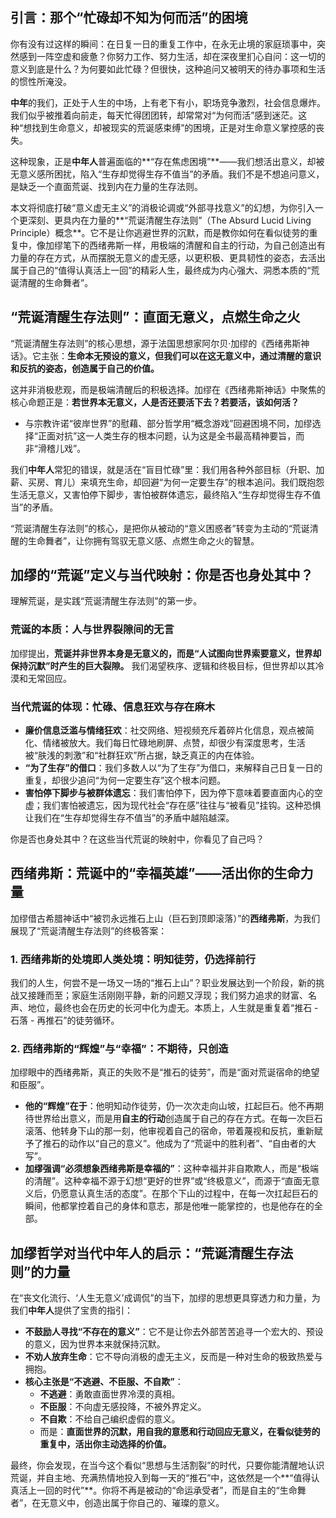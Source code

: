 ## **引言：那个“忙碌却不知为何而活”的困境**

你有没有过这样的瞬间：在日复一日的重复工作中，在永无止境的家庭琐事中，突然感到一阵空虚和疲惫？你努力工作、努力生活，却在深夜里扪心自问：这一切的意义到底是什么？为何要如此忙碌？但很快，这种追问又被明天的待办事项和生活的惯性所淹没。

**中年**的我们，正处于人生的中场，上有老下有小，职场竞争激烈，社会信息爆炸。我们似乎被推着向前走，每天忙得团团转，却常常对“为何而活”感到迷茫。这种“想找到生命意义，却被现实的荒诞感束缚”的困境，正是对生命意义掌控感的丧失。

这种现象，正是**中年人**普遍面临的**“存在焦虑困境”**——我们想活出意义，却被无意义感所困扰，陷入“生存却觉得生存不值当”的矛盾。我们不是不想追问意义，是缺乏一个直面荒诞、找到内在力量的生存法则。

本文将彻底打破“意义虚无主义”的消极论调或“外部寻找意义”的幻想，为你引入一个更深刻、更具内在力量的**“荒诞清醒生存法则”（The Absurd Lucid Living Principle）概念**。它不是让你逃避世界的沉默，而是教你如何在看似徒劳的重复中，像加缪笔下的西绪弗斯一样，用极端的清醒和自主的行动，为自己创造出有力量的存在方式，从而摆脱无意义的虚无感，以更积极、更具韧性的姿态，去活出属于自己的“值得认真活上一回”的精彩人生，最终成为内心强大、洞悉本质的“荒诞清醒的生命舞者”。

## **“荒诞清醒生存法则”：直面无意义，点燃生命之火**

“荒诞清醒生存法则”的核心思想，源于法国思想家阿尔贝·加缪的《西绪弗斯神话》。它主张：**生命本无预设的意义，但我们可以在这无意义中，通过清醒的意识和反抗的姿态，创造属于自己的价值。**

这并非消极悲观，而是极端清醒后的积极选择。加缪在《西绪弗斯神话》中聚焦的核心命题正是：**若世界本无意义，人是否还要活下去？若要活，该如何活？**

* 与宗教许诺“彼岸世界”的慰藉、部分哲学用“概念游戏”回避困境不同，加缪选择“正面对抗”这一人类生存的根本问题，认为这是全书最高精神要旨，而非“滑稽儿戏”。

我们**中年人**常犯的错误，就是活在“盲目忙碌”里：我们用各种外部目标（升职、加薪、买房、育儿）来填充生命，却回避“为何一定要生存”的根本追问。我们既抱怨生活无意义，又害怕停下脚步，害怕被群体遗忘，最终陷入“生存却觉得生存不值当”的矛盾。

“荒诞清醒生存法则”的核心，是把你从被动的“意义困惑者”转变为主动的“荒诞清醒的生命舞者”，让你拥有驾驭无意义感、点燃生命之火的智慧。

## **加缪的“荒诞”定义与当代映射：你是否也身处其中？**

理解荒诞，是实践“荒诞清醒生存法则”的第一步。

### **荒诞的本质：人与世界裂隙间的无言**

加缪提出，**荒诞并非世界本身是无意义的，而是“人试图向世界索要意义，世界却保持沉默”时产生的巨大裂隙。** 我们渴望秩序、逻辑和终极目标，但世界却以其冷漠和无常回应。

### **当代荒诞的体现：忙碌、信息狂欢与存在麻木**

* **廉价信息泛滥与情绪狂欢**：社交网络、短视频充斥着碎片化信息，观点被简化、情绪被放大。我们每日忙碌地刷屏、点赞，却很少有深度思考，生活被“肤浅的刺激”和“社群狂欢”所占据，缺乏真正的内在体验。
* **“为了生存”的借口**：我们多数人以“为了生存”为借口，来解释自己日复一日的重复，却很少追问“为何一定要生存”这个根本问题。
* **害怕停下脚步与被群体遗忘**：我们害怕停下，因为停下意味着要直面内心的空虚；我们害怕被遗忘，因为现代社会“存在感”往往与“被看见”挂钩。这种恐惧让我们在“生存却觉得生存不值当”的矛盾中越陷越深。

你是否也身处其中？在这些当代荒诞的映射中，你看见了自己吗？

## **西绪弗斯：荒诞中的“幸福英雄”——活出你的生命力量**

加缪借古希腊神话中“被罚永远推石上山（巨石到顶即滚落）”的**西绪弗斯**，为我们展现了“荒诞清醒生存法则”的终极答案：

### **1. 西绪弗斯的处境即人类处境：明知徒劳，仍选择前行**

我们的人生，何尝不是一场又一场的“推石上山”？职业发展达到一个阶段，新的挑战又接踵而至；家庭生活刚刚平静，新的问题又浮现；我们努力追求的财富、名声、地位，最终也会在历史的长河中化为虚无。本质上，人生就是重复着“推石 - 石落 - 再推石”的徒劳循环。

### **2. 西绪弗斯的“辉煌”与“幸福”：不期待，只创造**

加缪眼中的西绪弗斯，真正的失败不是“推石的徒劳”，而是“面对荒诞宿命的绝望和臣服”。

* **他的“辉煌”在于**：他明知动作徒劳，仍一次次走向山坡，扛起巨石。他不再期待世界给出意义，而是用**自主的行动**创造属于自己的存在方式。在每一次巨石滚落、他转身下山的那一刻，他审视着自己的宿命，带着蔑视和反抗，重新赋予了推石的动作以“自己的意义”。他成为了“荒诞中的胜利者”、“自由者的大写”。
* **加缪强调“必须想象西绪弗斯是幸福的”**：这种幸福并非自欺欺人，而是“极端的清醒”。这种幸福不源于幻想“更好的世界”或“终极意义”，而源于“直面无意义后，仍愿意认真生活的态度”。在那个下山的过程中，在每一次扛起巨石的瞬间，他都掌控着自己的身体和意志，那是他唯一能掌控的，也是他存在的全部。

## **加缪哲学对当代中年人的启示：“荒诞清醒生存法则”的力量**

在“丧文化流行、‘人生无意义’成调侃”的当下，加缪的思想更具穿透力和力量，为我们**中年人**提供了宝贵的指引：

* **不鼓励人寻找“不存在的意义”**：它不是让你去外部苦苦追寻一个宏大的、预设的意义，因为世界本来就保持沉默。
* **不劝人放弃生命**：它不导向消极的虚无主义，反而是一种对生命的极致热爱与拥抱。
* **核心主张是“不逃避、不臣服、不自欺”**：
    * **不逃避**：勇敢直面世界冷漠的真相。
    * **不臣服**：不向虚无感投降，不被外界定义。
    * **不自欺**：不给自己编织虚假的意义。
    * 而是：**直面世界的沉默，用自我的意愿和行动回应无意义，在看似徒劳的重复中，活出你主动选择的价值。**

最终，你会发现，在当今这个看似“思想与生活割裂”的时代，只要你能清醒地认识荒诞，并自主地、充满热情地投入到每一天的“推石”中，这依然是一个**“值得认真活上一回的时代”**。你将不再是被动的“命运承受者”，而是自主的“生命舞者”，在无意义中，创造出属于你自己的、璀璨的意义。

